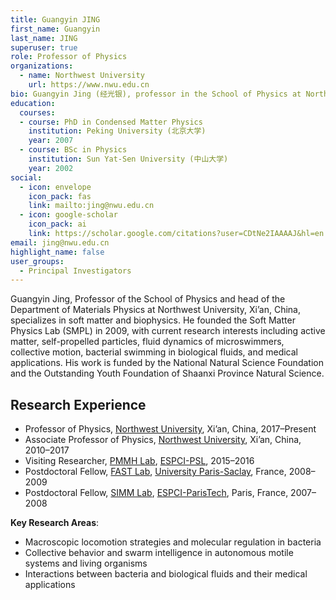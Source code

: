 ```yaml
---
title: Guangyin JING
first_name: Guangyin
last_name: JING
superuser: true
role: Professor of Physics
organizations:
  - name: Northwest University
    url: https://www.nwu.edu.cn
bio: Guangyin Jing (经光银), professor in the School of Physics at Northwest University, leads the Soft Matter Physics Lab (SMPL), focusing on active soft matter and non-equilibrium physics at the single-cell level—bacteria as living machinery.
education:
  courses:
  - course: PhD in Condensed Matter Physics
    institution: Peking University (北京大学)
    year: 2007
  - course: BSc in Physics
    institution: Sun Yat-Sen University (中山大学)
    year: 2002
social:
  - icon: envelope
    icon_pack: fas
    link: mailto:jing@nwu.edu.cn
  - icon: google-scholar
    icon_pack: ai
    link: https://scholar.google.com/citations?user=CDtNe2IAAAAJ&hl=en
email: jing@nwu.edu.cn
highlight_name: false
user_groups:
  - Principal Investigators
---
```

Guangyin Jing, Professor of the School of Physics and head of the Department of Materials Physics at Northwest University, Xi’an, China, specializes in soft matter and biophysics. He founded the Soft Matter Physics Lab (SMPL) in 2009, with current research interests including active matter, self-propelled particles, fluid dynamics of microswimmers, collective motion, bacterial swimming in biological fluids, and medical applications. His work is funded by the National Natural Science Foundation and the Outstanding Youth Foundation of Shaanxi Province Natural Science.

## Research Experience
- Professor of Physics, [Northwest University](https://www.nwu.edu.cn), Xi’an, China, 2017–Present
- Associate Professor of Physics, [Northwest University](https://www.nwu.edu.cn), Xi’an, China, 2010–2017
- Visiting Researcher, [PMMH Lab](https://www.pmmh.espci.fr/-Home-), [ESPCI-PSL](https://www.espci.psl.eu/en/), 2015–2016
- Postdoctoral Fellow, [FAST Lab](http://www.fast.u-psud.fr/index_en.php), [University Paris-Saclay](https://www.universite-paris-saclay.fr/en), France, 2008–2009
- Postdoctoral Fellow, [SIMM Lab](https://www.simm.espci.fr/-Home-.html), [ESPCI-ParisTech](https://www.espci.psl.eu/en/), Paris, France, 2007–2008

**Key Research Areas**:  
- Macroscopic locomotion strategies and molecular regulation in bacteria  
- Collective behavior and swarm intelligence in autonomous motile systems and living organisms  
- Interactions between bacteria and biological fluids and their medical applications